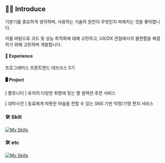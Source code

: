 ## 🙇‍♂️ Introduce
기본기를 중요하게 생각하며, 사용하는 기술의 원천이 무엇인지 파헤치는 것을 좋아합니다.

이를 바탕으로 코드 및 성능 최적화에 대해 고민하고, UX/DX 관점에서의 불편함을 해결하기 위해 고민하며 개발합니다.

#### 🚀 Experience
프로그래머스 프론트엔드 데브코스 5기

#### 🖥️ Project
[ 짤뮤니티 ] 유저의 다양한 취향에 맞는 짤 컬렉션 추천 서비스

[ 대박사건 ] 동료에게 따뜻한 마음을 전할 수 있는 SNS 기반 익명/기명 편지 서비스

<h3>🛠️ Skill</h3>

[![My Skills](https://skillicons.dev/icons?i=js,ts,react,tailwind&theme=dark)](https://skillicons.dev)

<h3>🛠️ etc</h3>

[![My Skills](https://skillicons.dev/icons?i=git,figma&theme=dark)](https://skillicons.dev)


      
